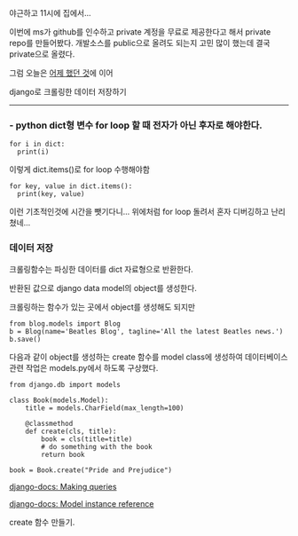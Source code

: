 야근하고 11시에 집에서...

이번에 ms가 github를 인수하고 private 계정을 무료로 제공한다고 해서 private repo를 만들어봤다. 개발소스를 public으로 올려도 되는지 고민 많이 했는데 결국 private으로 올렸다.

그럼 오늘은 [어제 했던 것](https://github.com/jangjichang/Today-I-Learn/blob/master/20190115.md)에 이어

django로 크롤링한 데이터 저장하기

---

### - python dict형 변수 for loop 할 때 전자가 아닌 후자로 해야한다.
```
for i in dict:
  print(i)
```

이렇게 dict.items()로 for loop 수행해야함
```
for key, value in dict.items():
  print(key, value)
```
이런 기초적인것에 시간을 뺏기다니... 위에처럼 for loop 돌려서 혼자 디버깅하고 난리쳤네...

### 데이터 저장
크롤링함수는 파싱한 데이터를 dict 자료형으로 반환한다.

반환된 값으로 django data model의 object를 생성한다.

크롤링하는 함수가 있는 곳에서 object를 생성해도 되지만
```
from blog.models import Blog
b = Blog(name='Beatles Blog', tagline='All the latest Beatles news.')
b.save()
```

다음과 같이 object를 생성하는 create 함수를 model class에 생성하여 데이터베이스 관련 작업은 models.py에서 하도록 구상했다.
```
from django.db import models

class Book(models.Model):
    title = models.CharField(max_length=100)

    @classmethod
    def create(cls, title):
        book = cls(title=title)
        # do something with the book
        return book

book = Book.create("Pride and Prejudice")
```

[django-docs: Making queries](https://docs.djangoproject.com/en/2.1/topics/db/queries/)

[django-docs: Model instance reference](https://docs.djangoproject.com/en/2.1/ref/models/instances/)

create 함수 만들기.
